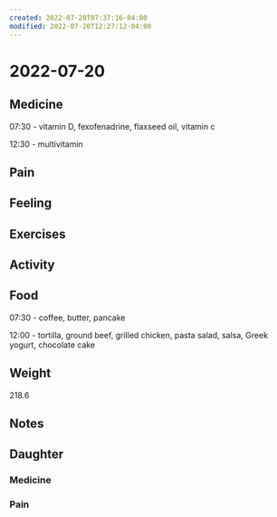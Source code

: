 ```yaml
---
created: 2022-07-20T07:37:16-04:00
modified: 2022-07-20T12:27:12-04:00
---
```


# 2022-07-20

## Medicine

07:30 - vitamin D, fexofenadrine, flaxseed oil, vitamin c 

12:30 - multivitamin 


## Pain


## Feeling


## Exercises


## Activity


## Food

07:30 - coffee, butter, pancake

12:00 - tortilla, ground beef, grilled chicken, pasta salad, salsa, Greek yogurt, chocolate cake 


## Weight

218.6


## Notes


## Daughter


### Medicine


### Pain
